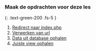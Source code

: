 ### Maak de opdrachten voor deze les
{: .text-green-200 .fs-5 }

1. [Redirect naar index.php](redirect)
2. [Verwerken van url](request_url)
3. [Data uit database ophalen](database)
4. [Juiste view ophalen](view)